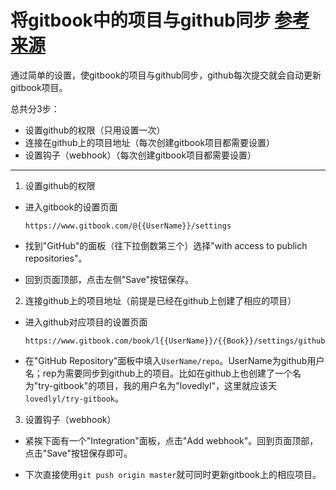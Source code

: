 # 将gitbook中的项目与github同步 [参考来源](https://help.gitbook.com/github/can-i-host-on-github.html)

通过简单的设置，使gitbook的项目与github同步，github每次提交就会自动更新gitbook项目。

总共分3步：

- 设置github的权限（只用设置一次）
- 连接在github上的项目地址（每次创建gitbook项目都需要设置）
- 设置钩子（webhook）（每次创建gitbook项目都需要设置）

--------------------------------------------------------------------------------

1. 设置github的权限

  - 进入gitbook的设置页面

    ```shell
    https://www.gitbook.com/@{{UserName}}/settings
    ```

  - 找到"GitHub"的面板（往下拉倒数第三个）选择"with access to publich repositories"。

  - 回到页面顶部，点击左侧"Save"按钮保存。

2. 连接github上的项目地址（前提是已经在github上创建了相应的项目）

  - 进入github对应项目的设置页面

    ```shell
    https://www.gitbook.com/book/l{{UserName}}/{{Book}}/settings/github
    ```

  - 在"GitHub Repository"面板中填入`UserName/repo`。UserName为github用户名；rep为需要同步到github上的项目。比如在github上也创建了一个名为"try-gitbook"的项目，我的用户名为"lovedlyl"，这里就应该天`lovedlyl/try-gitbook`。

3. 设置钩子（webhook）

  - 紧挨下面有一个"Integration"面板，点击"Add webhook"。回到页面顶部，点击"Save"按钮保存即可。

  - 下次直接使用`git push origin master`就可同时更新gitbook上的相应项目。
